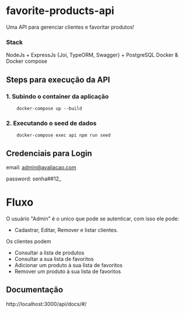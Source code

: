 # favorite-products-api

Uma API para gerenciar clientes e favoritar produtos!

### Stack 

NodeJs + ExpressJs {Joi, TypeORM, Swagger} + PostgreSQL
Docker & Docker compose

## Steps para execução da API

### 1. Subindo o container da aplicação
```
    docker-compose up --build
```

### 2. Executando o seed de dados
```
    docker-compose exec api npm run seed
```

## Credenciais para Login
email: admin@avaliacao.com

password: senha##12_

# Fluxo

O usuário "Admin" é o unico que pode se autenticar, com isso ele pode:
 - Cadastrar, Editar, Remover e listar clientes.

Os clientes podem 
 - Consultar a lista de produtos
 - Consultar a sua lista de favoritos 
 - Adicionar um produto à sua lista de favoritos 
 - Remover um produto à sua lista de favoritos 

## Documentação 
http://localhost:3000/api/docs/#/

